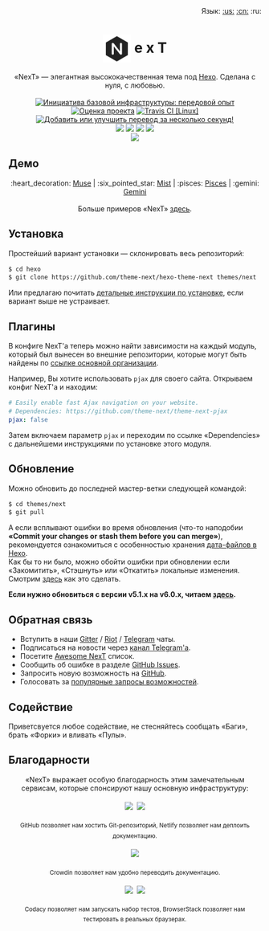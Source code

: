 <div align="right">Язык: <a title="Английский" href="../../README.md">:us:</a>
<a title="Китайский" href="../../docs/zh-CN/README.md">:cn:</a>
:ru:</div>

# <div align="center"><a title="Репозиторий сайта NexT" href="https://github.com/theme-next/theme-next.org"><img align="center" width="56" height="56" src="https://raw.githubusercontent.com/theme-next/hexo-theme-next/master/source/images/logo.svg?sanitize=true"></a> e x T</div>

<p align="center">
  «NexT» — элегантная высококачественная тема под <a href="https://hexo.io">Hexo</a>. Сделана с нуля, с любовью.
<br>
<br>
  <a href="https://bestpractices.coreinfrastructure.org/projects/2625"><img src="https://bestpractices.coreinfrastructure.org/projects/2625/badge" title="Инициатива базовой инфраструктуры: передовой опыт"></a>
  <a href="https://www.codacy.com/app/theme-next/hexo-theme-next?utm_source=github.com&amp;utm_medium=referral&amp;utm_content=theme-next/hexo-theme-next&amp;utm_campaign=Badge_Grade"><img src="https://api.codacy.com/project/badge/Grade/72f7fe7609c2438a92069f448e5a341a" title="Оценка проекта"></a>
  <a href="https://travis-ci.org/theme-next/hexo-theme-next?branch=master"><img src="https://travis-ci.org/theme-next/hexo-theme-next.svg?branch=master" title="Travis CI [Linux]"></a>
  <a href="https://crwd.in/theme-next"><img src="https://d322cqt584bo4o.cloudfront.net/theme-next/localized.svg" title="Добавить или улучшить перевод за несколько секунд!"></a>
<br>
  <a href="https://github.com/theme-next/hexo-theme-next/releases"><img src="https://img.shields.io/github/package-json/v/theme-next/hexo-theme-next?style=flat-square"></a>
  <a href="https://hexo.io"><img src="https://img.shields.io/badge/hexo-%3E%3D%203.5.0-blue?style=flat-square"></a>
  <a href="https://www.browserstack.com"><img src="https://img.shields.io/badge/browser-%20chrome%20%7C%20firefox%20%7C%20opera%20%7C%20safari-blue?style=flat-square"></a>
  <a href="https://github.com/theme-next/hexo-theme-next/blob/master/LICENSE.md"><img src="https://img.shields.io/badge/license-%20AGPL-blue?style=flat-square"></a>
<br>
  <img src="https://user-images.githubusercontent.com/16272760/63487983-da41b080-c4df-11e9-951c-64883a8a5e9b.png">
</p>

## Демо

<p align="center">
  :heart_decoration: <a href="https://muse.theme-next.org">Muse</a> | :six_pointed_star: <a href="https://mist.theme-next.org">Mist</a> | :pisces: <a href="https://pisces.theme-next.org">Pisces</a> | :gemini: <a href="https://theme-next.org">Gemini</a>
<br>
<br>
  Больше примеров «NexT» <a href="https://github.com/theme-next/awesome-next#live-preview">здесь</a>.
</p>

## Установка

Простейший вариант установки — склонировать весь репозиторий:

```sh
$ cd hexo
$ git clone https://github.com/theme-next/hexo-theme-next themes/next
```

Или предлагаю почитать [детальные инструкции по установке][docs-installation-url], если вариант выше не устраивает.

## Плагины

В конфиге NexT'а теперь можно найти зависимости на каждый модуль, который был вынесен во внешние репозитории, которые могут быть найдены по [ссылке основной организации](https://github.com/theme-next).

Например, Вы хотите использовать `pjax` для своего сайта. Открываем конфиг NexT'а и находим:

```yml
# Easily enable fast Ajax navigation on your website.
# Dependencies: https://github.com/theme-next/theme-next-pjax
pjax: false
```

Затем включаем параметр `pjax` и переходим по ссылке «Dependencies» с дальнейшеми инструкциями по установке этого модуля.

## Обновление

Можно обновить до последней мастер-ветки следующей командой:

```sh
$ cd themes/next
$ git pull
```

А если всплывают ошибки во время обновления (что-то наподобии **«Commit your changes or stash them before you can merge»**), рекомендуется ознакомиться с особенностью хранения [дата-файлов в Hexo][docs-data-files-url].\
Как бы то ни было, можно обойти ошибки при обновлении если «Закомитить», «Стэшнуть» или «Откатить» локальные изменения. Смотрим  [здесь](https://stackoverflow.com/a/15745424/5861495) как это сделать.

**Если нужно обновиться с версии v5.1.x на v6.0.x, читаем [здесь][docs-update-5-1-x-url].**

## Обратная связь

* Вступить в наши [Gitter][gitter-url] / [Riot][riot-url] / [Telegram][t-chat-url] чаты.
* Подписаться на новости через [канал Telegram'а][t-news-url].
* Посетите [Awesome NexT][awesome-next-url] список.
* Сообщить об ошибке в разделе [GitHub Issues][issues-bug-url].
* Запросить новую возможность на [GitHub][issues-feat-url].
* Голосовать за [популярные запросы возможностей][feat-req-vote-url].

## Содействие

Приветсвуется любое содействие, не стесняйтесь сообщать «Баги», брать «Форки» и вливать «Пулы».

## Благодарности

<p align="center">
  «NexT» выражает особую благодарность этим замечательным сервисам, которые спонсируют нашу основную инфраструктуру:
<br>
<br>
  <a href="https://github.com"><img align="center" width="100" src="https://github.githubassets.com/images/modules/logos_page/GitHub-Logo.png"></a>
&nbsp;<a href="https://www.netlify.com"><img align="center" width="150" src="https://cdn.netlify.com/15ecf59b59c9d04b88097c6b5d2c7e8a7d1302d0/1b6d6/img/press/logos/full-logo-light.svg"></a>
<br>
<br>
  <sub>GitHub позволяет нам хостить Git-репозиторий, Netlify позволяет нам деплоить документацию.</sub>
<br>
<br>
  <a href="https://crowdin.com"><img align="center" width="180" src="https://support.crowdin.com/assets/logos/crowdin-logo1-small.png"></a>
<br>
<br>
  <sub>Crowdin позволяет нам удобно переводить документацию.</sub>
<br>
<br>
  <a href="https://codacy.com"><img align="center" width="155" src="https://user-images.githubusercontent.com/16944225/55026017-623f8f00-5002-11e9-88bf-0d6a5884c6c2.png"></a>
&nbsp;<a href="https://www.browserstack.com"><img align="center" width="140" src="https://www.browserstack.com/images/mail/browserstack-logo-footer.png"></a>
<br>
<br>
  <sub>Codacy позволяет нам запускать набор тестов, BrowserStack позволяет нам тестировать в реальных браузерах.</sub>
</p>

[docs-installation-url]: https://github.com/theme-next/hexo-theme-next/blob/master/docs/ru/INSTALLATION.md
[docs-data-files-url]: https://github.com/theme-next/hexo-theme-next/blob/master/docs/ru/DATA-FILES.md
[docs-update-5-1-x-url]: https://github.com/theme-next/hexo-theme-next/blob/master/docs/ru/UPDATE-FROM-5.1.X.md

[gitter-url]: https://gitter.im/theme-next
[riot-url]: https://riot.im/app/#/room/#theme-next:matrix.org
[t-chat-url]: https://t.me/theme_next
[t-news-url]: https://t.me/theme_next_news

[awesome-next-url]: https://github.com/theme-next/awesome-next
[issues-bug-url]: https://github.com/theme-next/hexo-theme-next/issues/new?assignees=&labels=Bug&template=bug-report.md
[issues-feat-url]: https://github.com/theme-next/hexo-theme-next/issues/new?assignees=&labels=Feature+Request&template=feature-request.md
[feat-req-vote-url]: https://github.com/theme-next/hexo-theme-next/issues?q=is%3Aopen+is%3Aissue+label%3A%22Feature+Request%22+sort%3Areactions-%2B1-desc
